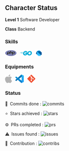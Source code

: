 ## Character Status

**Level 1** Software Developer

**Class** Backend

### Skills
<img style="vertical-align: middle;" alt="PHP" src="https://raw.githubusercontent.com/madeindra/madeindra/master/assets/php-icon.svg" width=38>&ensp;
<img style="vertical-align: middle;" alt="Go" src="https://raw.githubusercontent.com/madeindra/madeindra/master/assets/golang-icon.svg" width=40>&ensp;
<img style="vertical-align: middle;" alt="Dart" src="https://raw.githubusercontent.com/madeindra/madeindra/master/assets/dartlang-icon.svg" width=24>&ensp;


### Equipments
<img style="vertical-align: middle;" alt="Mac" src="https://raw.githubusercontent.com/madeindra/madeindra/master/assets/apple-icon.svg" height=28>&ensp;
<img style="vertical-align: middle;" alt="VSCode" src="https://raw.githubusercontent.com/madeindra/madeindra/master/assets/visualstudio_code-icon.svg" height=28>&ensp;
<img style="vertical-align: middle;" alt="Git" src="https://raw.githubusercontent.com/madeindra/madeindra/master/assets/git-scm-icon.svg" height=28>&ensp;

### Status
🔄&ensp;Commits done : <img alt="commits" src="https://github-readme-stats-glqiubth0.vercel.app/api/individual?username=madeindra&show=commits">

⭐&ensp;Stars achieved : <img alt="stars" src="https://github-readme-stats-glqiubth0.vercel.app/api/individual?username=madeindra&show=stars">

⚙️&ensp;PRs completed : <img alt="prs" src="https://github-readme-stats-glqiubth0.vercel.app/api/individual?username=madeindra&show=prs">

⚠️&ensp;Issues found : <img alt="issues" src="https://github-readme-stats-glqiubth0.vercel.app/api/individual?username=madeindra&show=issues">

🔖&ensp;Contribution : <img alt="contribs" src="https://github-readme-stats-glqiubth0.vercel.app/api/individual?username=madeindra&show=contribs">

